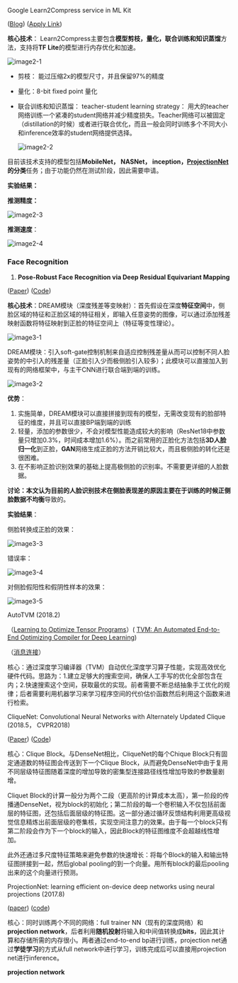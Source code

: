 Google Learn2Compress service in ML Kit

([Blog](https://ai.googleblog.com/2018/05/custom-on-device-ml-models.html)) ([Apply Link](https://docs.google.com/forms/d/e/1FAIpQLSd7Uzx6eepXeF5osByifFsBT_L3BJOymIEjG9uz1wa51Fl9dA/formResponse))

**核心技术**： Learn2Compress主要包含**模型剪枝，量化，联合训练和知识蒸馏**方法，支持将**TF Lite**的模型进行内存优化和加速。

![image2-1](https://1.bp.blogspot.com/-rLAjT1bpCKk/WvN5OhmkkcI/AAAAAAAACuA/-N1hoYLhDdcjk1qZy279lontG7dshf9QgCLcBGAs/s1600/f1.png)

- 剪枝： 能过压缩2x的模型尺寸，并且保留97%的精度

- 量化：8-bit fixed point 量化

- 联合训练和知识蒸馏： teacher-student learning strategy： 用大的teacher网络训练一个紧凑的student网络并减少精度损失。Teacher网络可以被固定（distillation的时候）或者进行联合优化，而且一般会同时训练多个不同大小和inference效率的student网络提供选择。

  ![image2-2](https://3.bp.blogspot.com/-eD3Mc4FLsvA/WvN6BweGY_I/AAAAAAAACuU/OZqGR1UUvL05Ctr1b8JD3SaKlCNCZVMdACLcBGAs/s1600/f2.png)

目前该技术支持的模型包括**MobileNet， NASNet， inception，[ProjectionNet](https://arxiv.org/pdf/1708.00630.pdf)**的**分类**任务；由于功能仍然在测试阶段，因此需要申请。

**实验结果：**

**推测精度：**

![image2-3](https://4.bp.blogspot.com/-vhIB65lfBbo/WvN5iGy2HkI/AAAAAAAACuI/0fT8SIYfZaEGG3CyLPbE3jVK7BGNMjD1wCLcBGAs/s640/f3.png)

**推测速度**：

![image2-4](https://3.bp.blogspot.com/-nrWYQszTHrA/WvN5yN02aCI/AAAAAAAACuQ/x8FpayO0_kIFJwLGg5EaQR4_qpMD5JK4QCLcBGAs/s640/f4.png)



### Face Recognition

1. **Pose-Robust Face Recognition via Deep Residual Equivariant Mapping**

([Paper](https://arxiv.org/abs/1803.00839)) ([Code](https://github.com/penincillin/DREAM))

**核心技术**：DREAM模块（深度残差等变映射）：首先假设在深度**特征空间**中，侧脸区域的特征和正脸区域的特征相关，即输入任意姿势的图像，可以通过添加残差映射函数将特征映射到正脸的特征空间上（特征等变性理论）。

![image3-1](http://5b0988e595225.cdn.sohucs.com/images/20180313/98cd6481724d4668a7188fd30ced19bf.jpeg)

DREAM模块：引入soft-gate控制机制来自适应控制残差量从而可以控制不同人脸姿势的中引入的残差量（正脸引入少而极侧脸引入较多）；此模块可以直接加入到现有的网络框架中，与主干CNN进行联合端到端的训练。

![image3-2](http://5b0988e595225.cdn.sohucs.com/images/20180313/1895fc8e8b62445c961f464cced6bfb2.jpeg)

**优势**：

1. 实施简单，DREAM模块可以直接拼接到现有的模型，无需改变现有的脸部特征的维度，并且可以直接BP端到端的训练
2. 轻量，添加的参数很少，不会对模型性能造成较大的影响（ResNet18中参数量只增加0.3%，时间成本增加1.6%）。而之前常用的正脸化方法包括**3D人脸归一化**到正脸，**GAN**网络生成正脸的方法开销比较大，而且极侧脸的转化还是很困难。
3. 在不影响正脸识别效果的基础上提高极侧脸的识别率。不需要更详细的人脸数据。

**讨论：**本文认为目前的人脸识别技术在侧脸表现差的原因主要在于训练的时候**正侧脸数据不均衡**导致的。

**实验结果**：

侧脸转换成正脸的效果：

![image3-3](http://5b0988e595225.cdn.sohucs.com/images/20180313/2ae94b78504e45bfaf2312870d47a9bc.jpeg)

错误率：

![image3-4](http://5b0988e595225.cdn.sohucs.com/images/20180313/4af247108bd846a481ed6fb1ed624cab.jpeg)

对侧脸假阳性和假阴性样本的效果：

![image3-5](http://5b0988e595225.cdn.sohucs.com/images/20180313/fa311b3b79164e3d8b5d55856f2c72a2.jpeg)

AutoTVM (2018.2)

（[Learning to Optimize Tensor Programs](https://arxiv.org/abs/1805.08166)）( [TVM: An Automated End-to-End Optimizing Compiler for Deep Learning](https://arxiv.org/abs/1802.04799))

（[消息连接](https://mp.weixin.qq.com/s/YVIvdMznb3oatIXqD5a5_A)）

核心：通过深度学习编译器（TVM）自动优化深度学习算子性能，实现高效优化硬件代码。思路为：1.建立足够大的搜索空间，确保人工手写的优化全部包含在内；2.快速搜索这个空间，获取最优的实现。前者需要不断总结抽象手工优化的规律；后者需要利用机器学习来学习程序空间的代价估价函数然后利用这个函数来进行检索。



CliqueNet: Convolutional Neural Networks with Alternately Updated Clique (2018.5， CVPR2018)

([Paper](https://arxiv.org/abs/1802.10419)) ([Code](https://github.com/iboing/CliqueNet))

核心：Clique Block。与DenseNet相比，CliqueNet的每个Chique Block只有固定通道数的特征图会传送到下一个Clique Block，从而避免DenseNet中由于复用不同层级特征图随着深度的增加导致的密集型连接路径线性增加导致的参数量剧增。

Cliquet Block的计算一般分为两个二段（更高阶的计算成本太高），第一阶段的传播通DenseNet，视为block的初始化；第二阶段的每一个卷积输入不仅包括前面层的特征图，还包括后面层级的特征图。这一部分通过循环反馈结构利用更高级视觉信息精炼出前面层级的卷集核，实现空间注意力的效果。由于每一个block只有第二阶段会作为下一个block的输入，因此Block的特征图维度不会超越线性增加。

此外还通过多尺度特征策略来避免参数的快速增长：将每个Block的输入和输出特征图拼接到一起，然后global pooling的到一个向量。用所有block的最后pooling出来的这个向量进行预测。



ProjectionNet: learning efficient on-device deep networks using neural projections (2017.8)

([paper](https://arxiv.org/abs/1708.00630)) ([code](https://github.com/akosichesca/projectionnet))

核心：同时训练两个不同的网络：full trainer NN（现有的深度网络）和**projection network**，后者利用**随机投射**将输入和中间值转换成**bits**，因此其计算和存储所需的内存很小。两者通过end-to-end bp进行训练，projection net通过**学徒学习**的方式从full network中进行学习，训练完成后可以直接用projection net进行inference。



**projection network**

